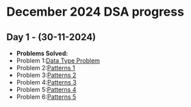 # December 2024 DSA progress

## Day 1 - (30-11-2024)<br>
- **Problems Solved:**
- Problem 1:[Data Type Problem](https://practice.geeksforgeeks.org/problems/data-type-1666706751/1)
- Problem 2:[Patterns 1](https://www.naukri.com/code360/problems/n-forest_6570177)
- Problem 3:[Patterns 2](https://www.naukri.com/code360/problems/n-2-forest_6570178)
- Problem 4:[Patterns 3](https://www.naukri.com/code360/problems/n-triangles_6573689)
- Problem 5:[Patterns 4](https://www.naukri.com/code360/problems/triangle_6573690)
- Problem 6:[Patterns 5](https://www.naukri.com/code360/problems/seeding_6581892)
